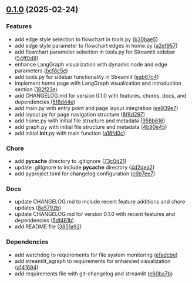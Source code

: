 <!-- insertion marker -->
<a name="0.1.0"></a>

## [0.1.0](https://github.com///compare/44860370b60d7155f3a30dd9fb85f22efdefa19f...0.1.0) (2025-02-24)

### Features

- add edge style selection to flowchart in tools.py ([b30bae5](https://github.com///commit/b30bae57b42d2b1c18b3e75bc2f2d43774cb06c5))
- add edge style parameter to flowchart edges in home.py ([a2ef957](https://github.com///commit/a2ef95745536c9e36d89f3060ff7288b6e903552))
- add flowchart parameter selection in tools.py for Streamlit sidebar ([54ff0d9](https://github.com///commit/54ff0d97f75469468ac54878dddede8e7b3d8b94))
- enhance LangGraph visualization with dynamic node and edge parameters ([bcf8c5e](https://github.com///commit/bcf8c5eb5f4eaf8802c8d1f9d7c0c01990e76d26))
- add tools.py for sidebar functionality in Streamlit ([eab67c4](https://github.com///commit/eab67c405bbf960e8bbaecf548c9772682eb78e2))
- implement home page with LangGraph visualization and introduction section ([182f23e](https://github.com///commit/182f23e6eb788a2496dfc095aa1fe2b67af8b831))
- add CHANGELOG.md for version 0.1.0 with features, chores, docs, and dependencies ([5f8d44e](https://github.com///commit/5f8d44ec5afa6feb3a7c179458b86eda163b8ebb))
- add main.py with entry point and page layout integration ([ee939e7](https://github.com///commit/ee939e79be514df93bff15bebfd6e533f2658e53))
- add layout.py for page navigation structure ([8f8d297](https://github.com///commit/8f8d29700c41e6ba975446a0f1cd3ed50caa0614))
- add home.py with initial file structure and metadata ([958b616](https://github.com///commit/958b616a334e549bc20f0f4cf898d0f7ea78536f))
- add graph.py with initial file structure and metadata ([4b90e45](https://github.com///commit/4b90e454d039a28673f2a58d4c234c128f1286a4))
- add initial __init__.py with main function ([a18fd0c](https://github.com///commit/a18fd0cb8bec91a3ed12175178d58ef659df47f1))

### Chore

- add __pycache__ directory to .gitignore ([73c0d21](https://github.com///commit/73c0d21bb1f6248484e5a62938e282abc48fadb1))
- update .gitignore to include __pycache__ directory ([4d2dea2](https://github.com///commit/4d2dea24a1e94f6b8a78a145336ef9841e3c3c9f))
- add pyproject.toml for changelog configuration ([c6b7ee7](https://github.com///commit/c6b7ee7166f8b2d4052bdc8dcdb5dbd23f30c147))

### Docs

- update CHANGELOG.md to include recent feature additions and chore updates ([8a5792b](https://github.com///commit/8a5792b7240f14993904e22992392370d1dc27ed))
- update CHANGELOG.md for version 0.1.0 with recent features and dependencies ([5df461b](https://github.com///commit/5df461bba9451aa25242ff00d11f3ca8808808c0))
- add README file ([3851a92](https://github.com///commit/3851a92a7220f197de6b6815cdc624e87c99ab1c))

### Dependencies

- add watchdog to requirements for file system monitoring ([efadcbe](https://github.com///commit/efadcbe6dcf284ea4f3b33b281dfaa13c202d343))
- add streamlit_agraph to requirements for enhanced visualization ([a141694](https://github.com///commit/a14169422098cf1edcca3d8149c68ef4d4ab3b2d))
- add requirements file with git-changelog and streamlit ([e60ba7b](https://github.com///commit/e60ba7bdb908bedc27636bba80d2eb1287663c22))

